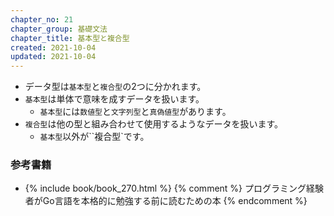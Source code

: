 ```yaml
---
chapter_no: 21
chapter_group: 基礎文法
chapter_title: 基本型と複合型
created: 2021-10-04
updated: 2021-10-04
---
```

- データ型は`基本型`と`複合型`の2つに分かれます。
- `基本型`は単体で意味を成すデータを扱います。
  - `基本型`には`数値型`と`文字列型`と`真偽値型`があります。
- `複合型`は他の型と組み合わせて使用するようなデータを扱います。
  - `基本型`以外が``複合型`です。

### 参考書籍
- {% include book/book_270.html %} {% comment %} プログラミング経験者がGo言語を本格的に勉強する前に読むための本 {% endcomment %}
